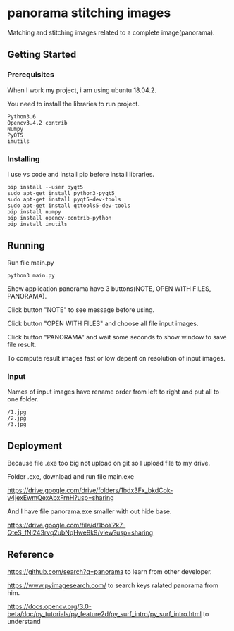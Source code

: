 # panorama stitching images

Matching and stitching images related to a complete image(panorama).

## Getting Started

### Prerequisites

When I work my project, i am using ubuntu 18.04.2.

You need to install the libraries to run project.

```
Python3.6 
Opencv3.4.2 contrib
Numpy
PyQT5
imutils
```

### Installing

I use vs code and install pip before install libraries.

```
pip install --user pyqt5  
sudo apt-get install python3-pyqt5  
sudo apt-get install pyqt5-dev-tools
sudo apt-get install qttools5-dev-tools
pip install numpy
pip install opencv-contrib-python
pip install imutils
```

## Running

Run file main.py

```
python3 main.py
```
Show application panorama have 3 buttons(NOTE, OPEN WITH FILES, PANORAMA).

Click button "NOTE" to see message before using.

Click button "OPEN WITH FILES" and choose all file input images.

Click button "PANORAMA" and wait some seconds to show window to save file result.

To compute result images fast or low depent on resolution of input images.


### Input

Names of input images have rename order from left to right and put all to one folder.

```
/1.jpg
/2.jpg
/3.jpg
```

## Deployment

Because file .exe too big not upload on git so I upload file to my drive.

Folder .exe, download and run file main.exe

https://drive.google.com/drive/folders/1bdx3Fx_bkdCok-y4jexEwmQexAbxFrnH?usp=sharing

And I have file panorama.exe smaller with out hide base.

https://drive.google.com/file/d/1boY2k7-QteS_fNl243rvq2ubNqHwe9k9/view?usp=sharing

## Reference

https://github.com/search?q=panorama to learn from other developer.

https://www.pyimagesearch.com/ to search keys ralated panorama from him.

https://docs.opencv.org/3.0-beta/doc/py_tutorials/py_feature2d/py_surf_intro/py_surf_intro.html to understand 


